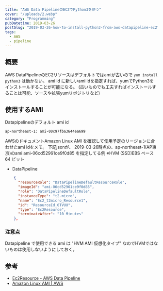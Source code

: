 ```yaml
---
title: "AWS Data PipelineのEC2でPython3を使う"
cover: "/uploads/2.webp"
category: "Programming"
pubDatetime: 2019-03-26
postSlug: "2019-03-26-how-to-install-python3-from-aws-datapipeline-ec2"
tags:
  - AWS
  - pipeline
---
```


## 概要

AWS DataPipelineのEC2リソースはデフォルトではamiが古いので `yum install python3` は動かない。
ami id に新しいami idを指定すれば、yumでPython3をインストールすることが可能になる。
(古いものでも工夫すればインストールすることは可能、ソースや拡張yumリポジトリなど)

## 使用するAMI

Datapipelineのデフォルト ami id

```
ap-northeast-1: ami-00c97fba3644ea699
```


AWSのドキュメントAmazon Linux AMI を確認して使用予定のリージョンに合わせたami idをメモ。
下記jsonが、
2019-03-26時点の、ap-northeast-1(AP東京)のami ami-06cd52961ce9f0d85 を指定してる例
※HVM (SSD)EBS ベース64 ビット

- DataPipeline

```json
    {
      "resourceRole": "DataPipelineDefaultResourceRole",
      "imageId": "ami-06cd52961ce9f0d85",
      "role": "DataPipelineDefaultRole",
      "instanceType": "t2.micro",
      "name": "Ec2_t2micro_Resource1",
      "id": "ResourceId_0TVUU",
      "type": "Ec2Resource",
      "terminateAfter": "10 Minutes"
    },
```

### 注意点

Datapipeline で使用できる ami は "HVM AMI 仮想化タイプ" なのでHVMではないものは使用しないようにしておく。

## 参考

- [Ec2Resource - AWS Data Pipeline](https://docs.aws.amazon.com/ja_jp/datapipeline/latest/DeveloperGuide/dp-object-ec2resource.html)
- [Amazon Linux AMI | AWS](https://aws.amazon.com/jp/amazon-linux-ami/)
